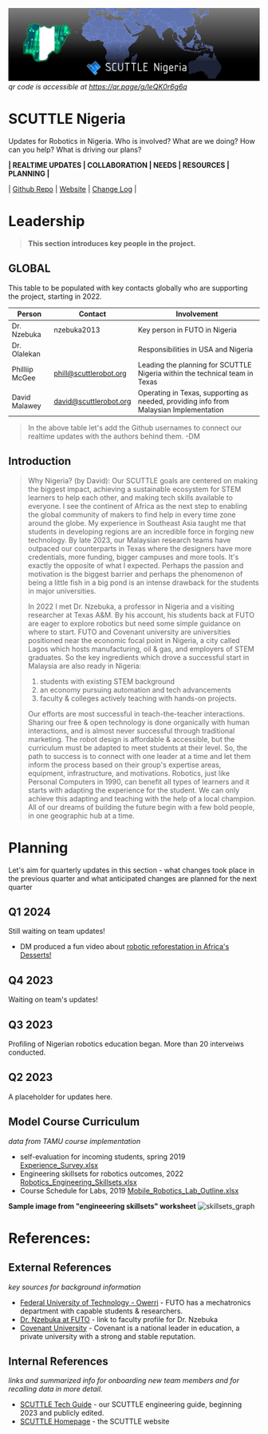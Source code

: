![banner image](img/banner_v2.jpg ':class=banner-image')
_qr code is accessible at https://qr.page/g/leQK0r6g6q_

# SCUTTLE Nigeria
Updates for Robotics in Nigeria.  Who is involved? What are we doing?  How can you help?  What is driving our plans?

**| REALTIME UPDATES | COLLABORATION | NEEDS | RESOURCES | PLANNING |**


| [Github Repo](https://github.com/scuttlerobot/nigeria ':class=button') 
| [Website](https://qr.page/g/leQK0r6g6q ':class=button')
| [Change Log](https://github.com/scuttlerobot/nigeria/commits/main ':class=button') |




# Leadership

> **This section introduces key people in the project.**


## GLOBAL

This table to be populated with key contacts globally who are supporting the project, starting in 2022.

| Person | Contact | Involvement |
| ------ | ------- | ----------------- |
| Dr. Nzebuka    |nzebuka2013| Key person in FUTO in Nigeria |
| Dr. Olalekan   | | Responsibilities in USA and Nigeria |
| Philliip McGee | phill@scuttlerobot.org | Leading the planning for SCUTTLE Nigeria within the technical team in Texas |
| David Malawey  | david@scuttlerobot.org | Operating in Texas, supporting as needed, providing info from Malaysian Implementation |

> In the above table let's add the Github usernames to connect our realtime updates with the authors behind them. -DM

## Introduction

> Why Nigeria? (by David): Our SCUTTLE goals are centered on making the biggest impact, achieving a sustainable ecosystem for STEM learners to help each other, and making tech skills available to everyone.  I see the continent of Africa as the next step to enabling the global community of makers to find help in every time zone around the globe.  My experience in Southeast Asia taught me that students in developing regions are an incredible force in forging new technology.  By late 2023, our Malaysian research teams have outpaced our counterparts in Texas where the designers have more credentials, more funding, bigger campuses and more tools. It's exactly the opposite of what I expected. Perhaps the passion and motivation is the biggest barrier and perhaps the phenomenon of being a little fish in a big pond is an intense drawback for the students in major universities.
>
> In 2022 I met Dr. Nzebuka, a professor in Nigeria and a visiting researcher at Texas A&M.  By his account, his students back at FUTO are eager to explore robotics but need some simple guidance on where to start. FUTO and Covenant university are universities positioned near the economic focal point in Nigeria, a city called Lagos which hosts manufacturing, oil & gas, and employers of STEM graduates.  So the key ingredients which drove a successful start in Malaysia are also ready in Nigeria:
> 1) students with existing STEM background
> 2) an economy pursuing automation and tech advancements
> 3) faculty & colleges actively teaching with hands-on projects.
>
> Our efforts are most successful in teach-the-teacher interactions. Sharing our free & open technology is done organically with human interactions, and is almost never successful through traditional marketing. The robot design is affordable & accessible, but the curriculum must be adapted to meet students at their level.  So, the path to success is to connect with one leader at a time and let them inform the process based on their group's expertise areas, equipment, infrastructure, and motivations. Robotics, just like Personal Computers in 1990, can benefit all types of learners and it starts with adapting the experience for the student.  We can only achieve this adapting and teaching with the help of a local champion.  All of our dreams of building the future begin with a few bold people, in one geographic hub at a time.

# Planning

Let's aim for quarterly updates in this section - what changes took place in the previous quarter and what anticipated changes are planned for the next quarter

## Q1 2024
Still waiting on team updates!
* DM produced a fun video about [robotic reforestation in Africa's Desserts!](https://youtube.com/shorts/C6ZuMiv2xMo?feature=share)

## Q4 2023
Waiting on team's updates!

## Q3 2023

Profiling of Nigerian robotics education began.
More than 20 interveiws conducted.


## Q2 2023

A placeholder for updates here.

## Model Course Curriculum

_data from TAMU course implementation_

* self-evaluation for incoming students, spring 2019 [Experience_Survey.xlsx](https://lobfile.com/file/BrB8.xlsx)
* Engineering skillsets for robotics outcomes, 2022 [Robotics_Engineering_Skillsets.xlsx](https://lobfile.com/file/ebMc.xlsx)
* Course Schedule for Labs, 2019 [Mobile_Robotics_Lab_Outline.xlsx](https://lobfile.com/file/CLqo.xlsx)

**Sample image from "engineeering skillsets" worksheet**
![skillsets_graph](https://i.imgur.com/YwrqDM9.jpeg 'class=img-40') 

 
# References:

## External References
_key sources for background information_
* [Federal University of Technology - Owerri](https://futo.edu.ng/department-of-mechatronic-engineering/) - FUTO has a mechatronics department with capable students & researchers.
 * [Dr. Nzebuka at FUTO](https://futo.edu.ng/engr-dr-g-c-nzebuka/) - link to faculty profile for Dr. Nzebuka
* [Covenant University](https://covenantuniversity.edu.ng/) - Covenant is a national leader in education, a private university with a strong and stable reputation.


## Internal References
_links and summarized info for onboarding new team members and for recalling data in more detail._
* [SCUTTLE Tech Guide](https://qr.scuttlerobot.org/g/12J5i2t3bp4) - our SCUTTLE engineering guide, beginning 2023 and publicly edited.
* [SCUTTLE Homepage](https://scuttlerobot.org) - the SCUTTLE website


